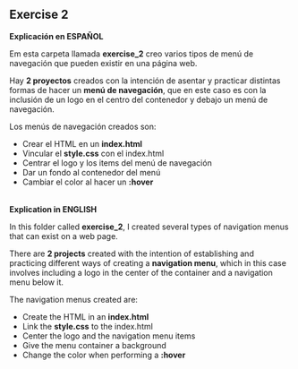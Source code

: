 ## Exercise 2 ##

**Explicación en ESPAÑOL**

Em esta carpeta llamada **exercise_2** creo varios tipos de menú de navegación que pueden existir en una página web.

Hay **2 proyectos** creados con la intención de asentar y practicar distintas formas de hacer un **menú de navegación**, que en este caso es con la inclusión de un logo en el centro del contenedor y debajo un menú de navegación.

Los menús de navegación creados son:

- Crear el HTML en un **index.html**
- Vincular el **style.css** con el index.html
- Centrar el logo y los items del menú de navegación
- Dar un fondo al contenedor del menú
- Cambiar el color al hacer un **:hover**

######

**Explication in ENGLISH**

In this folder called **exercise_2**, I created several types of navigation menus that can exist on a web page.

There are **2 projects** created with the intention of establishing and practicing different ways of creating a **navigation menu**, which in this case involves including a logo in the center of the container and a navigation menu below it.

The navigation menus created are:

- Create the HTML in an **index.html**
- Link the **style.css** to the index.html
- Center the logo and the navigation menu items
- Give the menu container a background
- Change the color when performing a **:hover**